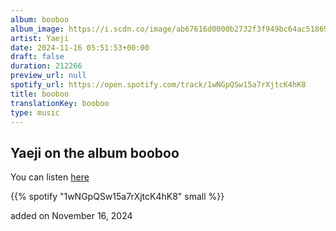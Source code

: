 ```yaml
---
album: booboo
album_image: https://i.scdn.co/image/ab67616d0000b2732f3f949bc64ac5186941b9bf
artist: Yaeji
date: 2024-11-16 05:51:53+00:00
draft: false
duration: 212266
preview_url: null
spotify_url: https://open.spotify.com/track/1wNGpQSw15a7rXjtcK4hK8
title: booboo
translationKey: booboo
type: music
---
```


## Yaeji on the album booboo

You can listen [here](https://open.spotify.com/track/1wNGpQSw15a7rXjtcK4hK8)

{{% spotify "1wNGpQSw15a7rXjtcK4hK8" small %}}

added on November 16, 2024
